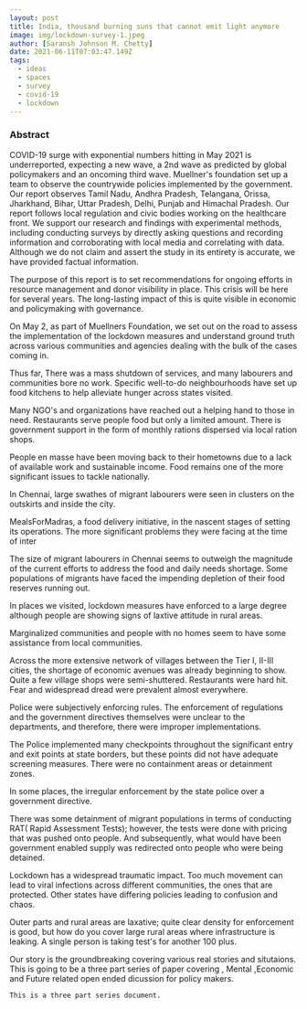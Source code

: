 ```yaml
---
layout: post
title: India, thousand burning suns that cannot emit light anymore
image: img/lockdown-survey-1.jpeg
author: [Saransh Johnson M. Chetty]
date: 2021-06-11T07:03:47.149Z
tags:
  - ideas
  - spaces
  - survey
  - covid-19
  - lockdown
---
```


### Abstract

COVID-19 surge with exponential numbers hitting in May 2021 is underreported, expecting a new wave, a 2nd wave as predicted by global policymakers and an oncoming third wave. Muellner's foundation set up a team to observe the countrywide policies implemented by the government. Our report observes Tamil Nadu, Andhra Pradesh, Telangana, Orissa, Jharkhand, Bihar, Uttar Pradesh, Delhi, Punjab and Himachal Pradesh. Our report follows local regulation and civic bodies working on the healthcare front. We support our research and findings with experimental methods, including conducting surveys by directly asking questions and recording information and corroborating with local media and correlating with data. Although we do not claim and assert the study in its entirety is accurate, we have provided factual information. 

The purpose of this report is to set recommendations for ongoing efforts in resource management and donor visibility in place. This crisis will be here for several years. The long-lasting impact of this is quite visible in economic and policymaking with governance.

On May 2, as part of Muellners Foundation, we set out on the road to assess the implementation of the lockdown measures and understand ground truth across various communities and agencies dealing with the bulk of the cases coming in. 

Thus far, There was a mass shutdown of services, and many labourers and communities bore no work. Specific well-to-do neighbourhoods have set up food kitchens to help alleviate hunger across states visited. 

Many NGO's and organizations have reached out a helping hand to those in need. Restaurants serve people food but only a limited amount. There is government support in the form of monthly rations dispersed via local ration shops.

People en masse have been moving back to their hometowns due to a lack of available work and sustainable income.  Food remains one of the more significant issues to tackle nationally. 

In Chennai, large swathes of migrant labourers were seen in clusters on the outskirts and inside the city.

MealsForMadras, a food delivery initiative, in the nascent stages of setting its operations. The more significant problems they were facing at the time of inter

The size of migrant labourers in Chennai seems to outweigh the magnitude of the current efforts to address the food and daily needs shortage.  Some populations of migrants have faced the impending depletion of their food reserves running out. 

In places we visited, lockdown measures have enforced to a large degree although people are showing signs of laxtive attitude in rural areas. 

Marginalized communities and people with no homes seem to have some assistance from local communities.

Across the more extensive network of villages between the Tier I, II-III cities, the shortage of economic avenues was already beginning to show. Quite a few village shops were semi-shuttered. Restaurants were hard hit. Fear and widespread dread were prevalent almost everywhere. 


Police were subjectively enforcing rules. The enforcement of regulations and the government directives themselves were unclear to the departments, and therefore, there were improper implementations. 
 
The Police implemented many checkpoints throughout the significant entry and exit points at state borders, but these points did not have adequate screening measures. There were no containment areas or detainment zones.

In some places, the irregular enforcement by the state police over a government directive.

There was some detainment of migrant populations in terms of conducting RAT( Rapid Assessment Tests); however, the tests were done with pricing that was pushed onto people. And subsequently, what would have been government enabled supply was redirected onto people who were being detained. 

Lockdown has a widespread traumatic impact. Too much movement can lead to viral infections across different communities, the ones that are protected. Other states have differing policies leading to confusion and chaos. 

Outer parts and rural areas are laxative; quite clear density for enforcement is good, but how do you cover large rural areas where infrastructure is leaking. A single person is taking test's for another 100 plus.

Our story is the groundbreaking covering various real stories and situtaions. This is going to be a three part series of paper covering , Mental ,Economic and Future related open ended dicussion for policy makers.

``` 
This is a three part series document. 

```

